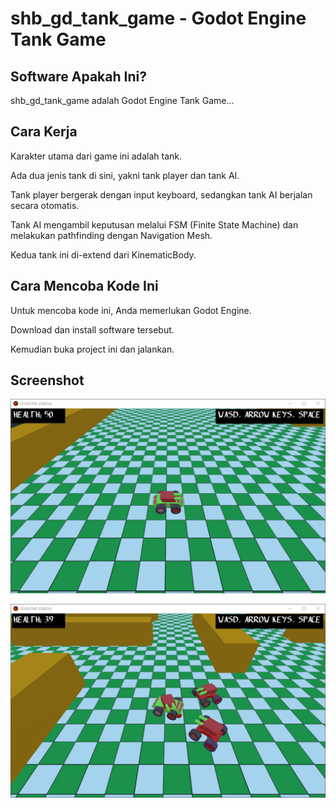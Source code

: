 # shb_gd_tank_game - Godot Engine Tank Game

## Software Apakah Ini? 

shb_gd_tank_game adalah Godot Engine Tank Game...

## Cara Kerja

Karakter utama dari game ini adalah tank.

Ada dua jenis tank di sini, yakni tank player dan tank AI.

Tank player bergerak dengan input keyboard, sedangkan tank AI berjalan secara otomatis.

Tank AI mengambil keputusan melalui FSM (Finite State Machine) dan melakukan pathfinding dengan Navigation Mesh.

Kedua tank ini di-extend dari KinematicBody.

## Cara Mencoba Kode Ini

Untuk mencoba kode ini, Anda memerlukan Godot Engine.

Download dan install software tersebut.

Kemudian buka project ini dan jalankan.

## Screenshot

![ScreenShot](.readme-assets/SHBGDTankGame-2.png?raw=true)

![ScreenShot](.readme-assets/SHBGDTankGame-3.png?raw=true)
